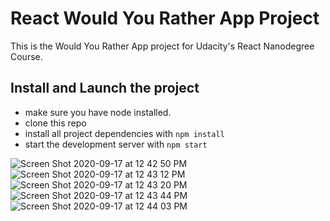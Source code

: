 # React Would You Rather App Project

This is the Would You Rather App project for Udacity's React Nanodegree Course.

## Install and Launch the project

- make sure you have node installed.
- clone this repo
- install all project dependencies with `npm install`
- start the development server with `npm start`

![Screen Shot 2020-09-17 at 12 42 50 PM](https://user-images.githubusercontent.com/15459075/93508708-575a7780-f8e4-11ea-9e60-a4b9df39be2b.png)
![Screen Shot 2020-09-17 at 12 43 12 PM](https://user-images.githubusercontent.com/15459075/93508710-588ba480-f8e4-11ea-8668-e8b757b48651.png)
![Screen Shot 2020-09-17 at 12 43 20 PM](https://user-images.githubusercontent.com/15459075/93508713-59243b00-f8e4-11ea-802a-fcf1a133c324.png)
![Screen Shot 2020-09-17 at 12 43 44 PM](https://user-images.githubusercontent.com/15459075/93508715-59bcd180-f8e4-11ea-8634-e81a4b35f934.png)
![Screen Shot 2020-09-17 at 12 44 03 PM](https://user-images.githubusercontent.com/15459075/93508717-59bcd180-f8e4-11ea-9f5a-3c6a8eef01e0.png)
